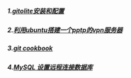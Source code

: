 ##### 1.[gitolite安装和配置](https://github.com/iTianchuang/gitolite-usage/wiki/gitolite%E5%AE%89%E8%A3%85%E5%92%8C%E9%85%8D%E7%BD%AE)
##### 2.[利用ubuntu搭建一个pptp的vpn服务器](https://github.com/iTianchuang/gitolite-usage/wiki/%E5%88%A9%E7%94%A8ubuntu%E6%90%AD%E5%BB%BA%E4%B8%80%E4%B8%AApptp%E7%9A%84vpn%E6%9C%8D%E5%8A%A1%E5%99%A8)
##### 3.[git cookbook](https://github.com/iTianchuang/cookbook/wiki/Git-cookbook)
##### 4.[MySQL 设置远程连接数据库](https://github.com/iTianchuang/cookbook/wiki/mysql-%E8%AE%BE%E7%BD%AE%E8%BF%9C%E7%A8%8B%E8%BF%9E%E6%8E%A5%E6%95%B0%E6%8D%AE%E5%BA%93)
